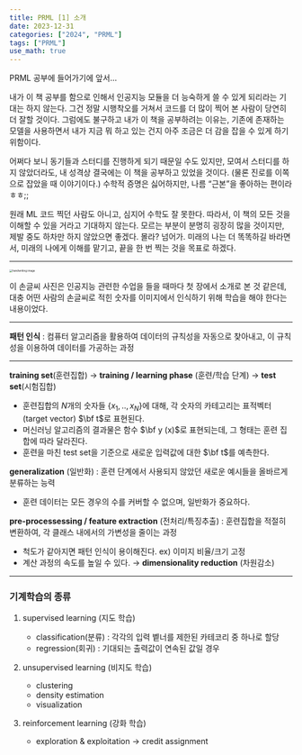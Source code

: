 ```yaml
---
title: PRML [1] 소개
date: 2023-12-31
categories: ["2024", "PRML"]
tags: ["PRML"]
use_math: true
---
```



PRML 공부에 들어가기에 앞서…

내가 이 책 공부를 함으로 인해서 인공지능 모듈을 더 능숙하게 쓸 수 있게 되리라는 기대는 하지 않는다. 그건 정말 시행착오를 거쳐서 코드를 더 많이 찍어 본 사람이 당연히 더 잘할 것이다. 그럼에도 불구하고 내가 이 책을 공부하려는 이유는, 기존에 존재하는 모델을 사용하면서 내가 지금 뭐 하고 있는 건지 아주 조금은 더 감을 잡을 수 있게 하기 위함이다.

어쩌다 보니 동기들과 스터디를 진행하게 되기 때문일 수도 있지만, 모여서 스터디를 하지 않았더라도, 내 성격상 결국에는 이 책을 공부하고 있었을 것이다. (물론 진로를 이쪽으로 잡았을 때 이야기이다.) 수학적 증명은 싫어하지만, 나름 “근본”을 좋아하는 편이라 ㅎㅎ;;

원래 ML 코드 찍던 사람도 아니고, 심지어 수학도 잘 못한다. 따라서, 이 책의 모든 것을 이해할 수 있을 거라고 기대하지 않는다. 모르는 부분이 분명히 굉장히 많을 것이지만, 제발 중도 하차만 하지 않았으면 좋겠다. 몰라? 넘어가. 미래의 나는 더 똑똑하길 바라면서, 미래의 나에게 이해를 맡기고, 끝을 한 번 찍는 것을 목표로 하겠다. 

---

<img src="https://github.com/ajinjink/ajinjink/assets/105297115/59386c27-35f3-48eb-8f20-9d55d7a5bcd7" style="zoom:33%;" alt="handwriting image"/>

이 손글씨 사진은 인공지능 관련한 수업을 들을 때마다 첫 장에서 소개로 본 것 같은데, 대충 어떤 사람의 손글씨로 적힌 숫자를 이미지에서 인식하기 위해 학습을 해야 한다는 내용이었다.

------

**패턴 인식** : 컴퓨터 알고리즘을 활용하여 데이터의 규칙성을 자동으로 찾아내고, 이 규칙성을 이용하여 데이터를 가공하는 과정

------

**training set**(훈련집합) $\rightarrow$ **training / learning phase** (훈련/학습 단계) $\rightarrow$ **test set**(시험집합)

- 훈련집합의 $N$개의 숫자들 $\{x_1, .., x_N\}$에 대해, 각 숫자의 카테고리는 표적벡터(target vector) $\bf t$로 표현된다.
- 머신러닝 알고리즘의 결과물은 함수 $\bf y (x)$로 표현되는데, 그 형태는 훈련 집합에 따라 달라진다.
- 훈련을 마친 test set을 기준으로 새로운 입력값에 대한 $\bf t$를 예측한다.

**generalization** (일반화) : 훈련 단계에서 사용되지 않았던 새로운 예시들을 올바르게 분류하는 능력

- 훈련 데이터는 모든 경우의 수를 커버할 수 없으며, 일반화가 중요하다.

**pre-processessing / feature extraction** (전처리/특징추출) : 훈련집합을 적절히 변환하여, 각 클래스 내에서의 가변성을 줄이는 과정

- 척도가 같아지면 패턴 인식이 용이해진다. ex) 이미지 비율/크기 고정
- 계산 과정의 속도를 높일 수 있다. $\rightarrow$ **dimensionality reduction** (차원감소)

------

### 기계학습의 종류

1. supervised learning (지도 학습)

   - classification(분류) : 각각의 입력 벹너를 제한된 카테코리 중 하나로 할당
   - regression(회귀) : 기대되는 출력값이 연속된 값일 경우

2. unsupervised learning (비지도 학습)

   - clustering
   - density estimation
   - visualization

3. reinforcement learning (강화 학습)

   - exploration & exploitation → credit assignment